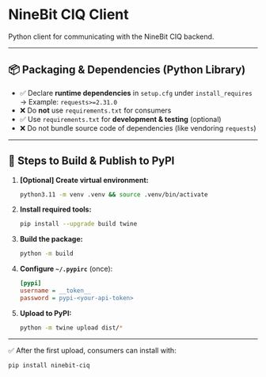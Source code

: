 # NineBit CIQ Client

Python client for communicating with the NineBit CIQ backend.

---

## 📦 Packaging & Dependencies (Python Library)

- ✅ Declare **runtime dependencies** in `setup.cfg` under `install_requires`  
  → Example: `requests>=2.31.0`
- ❌ Do **not** use `requirements.txt` for consumers
- ✅ Use `requirements.txt` for **development & testing** (optional)
- ❌ Do not bundle source code of dependencies (like vendoring `requests`)

---

## 🚀 Steps to Build & Publish to PyPI

1. **[Optional] Create virtual environment:**

   ```bash
   python3.11 -m venv .venv && source .venv/bin/activate
   ```

2. **Install required tools:**

   ```bash
   pip install --upgrade build twine
   ```

3. **Build the package:**

   ```bash
   python -m build
   ```

4. **Configure `~/.pypirc`** (once):

   ```ini
   [pypi]
   username = __token__
   password = pypi-<your-api-token>
   ```

5. **Upload to PyPI:**

   ```bash
   python -m twine upload dist/*
   ```

---

✅ After the first upload, consumers can install with:

```bash
pip install ninebit-ciq
```
